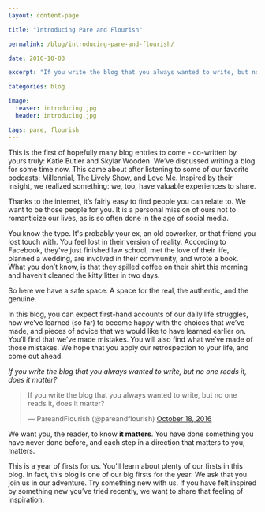 ```yaml
---
layout: content-page

title: "Introducing Pare and Flourish"

permalink: /blog/introducing-pare-and-flourish/

date: 2016-10-03

excerpt: "If you write the blog that you always wanted to write, but no one reads it, does it matter? We want you, the reader, to know it matters. You have done something you have never done before, and each step in a direction that matters to you, matters."

categories: blog

image:
  teaser: introducing.jpg
  header: introducing.jpg

tags: pare, flourish
---
```


This is the first of hopefully many blog entries to come - co-written by yours truly: Katie Butler and Skylar Wooden.
We’ve discussed writing a blog for some time now. This came about after listening to some of our favorite podcasts: <a href="http://www.millennialpodcast.org/">Millennial</a>, <a href="http://jesslively.com/livelyshow/">The Lively Show</a>, and <a href="http://www.cbc.ca/radio/loveme">Love Me</a>. Inspired by their insight, we realized something: we, too, have valuable experiences to share.

Thanks to the internet, it’s fairly easy to find people you can relate to. We want to be those people for you. It is a personal mission of ours not to romanticize our lives, as is so often done in the age of social media.

You know the type. It's probably your ex, an old coworker, or that friend you lost touch with. You feel lost in their version of reality. According to Facebook, they’ve just finished law school, met the love of their life, planned a wedding, are involved in their community, and wrote a book. What you don’t know, is that they spilled coffee on their shirt this morning and haven’t cleaned the kitty litter in two days.

So here we have a safe space. A space for the real, the authentic, and the genuine.

In this blog, you can expect first-hand accounts of our daily life struggles, how we’ve learned (so far) to become happy with the choices that we’ve made, and pieces of advice that we would like to have learned earlier on. You’ll find that we’ve made mistakes. You will also find what we’ve made of those mistakes. We hope that you apply our retrospection to your life, and come out ahead.

*If you write the blog that you always wanted to write, but no one reads it, does it matter?*

<blockquote class="twitter-tweet tw-align-center" data-lang="en"><p lang="en" dir="ltr">If you write the blog that you always wanted to write, but no one reads it, does it matter?</p>&mdash; PareandFlourish (@pareandflourish) <a href="https://twitter.com/pareandflourish/status/788374828625657857">October 18, 2016</a></blockquote>

We want you, the reader, to know **it matters**. You have done something you have never done before, and each step in a direction that matters to you, matters.

This is a year of firsts for us. You'll learn about plenty of our firsts in this blog. In fact, this blog is one of our big firsts for the year. We ask that you join us in our adventure. Try something new with us. If you have felt inspired by something new you’ve tried recently, we want to share that feeling of inspiration.